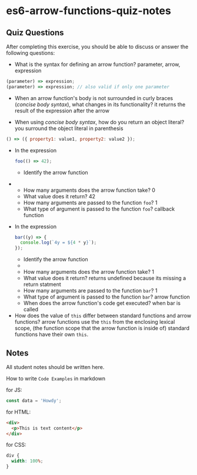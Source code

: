 # es6-arrow-functions-quiz-notes

## Quiz Questions

After completing this exercise, you should be able to discuss or answer the following questions:

- What is the syntax for defining an arrow function?
  parameter, arrow, expression

```js
(parameter) => expression;
(parameter) => expression; // also valid if only one parameter
```

- When an arrow function's body is not surrounded in curly braces (_concise body syntax_), what changes in its functionality?
  it returns the result of the expression after the arrow

- When using _concise body syntax_, how do you return an object literal?
  you surround the object literal in parenthesis

```js
() => ({ property1: value1, property2: value2 });
```

- In the expression
  ```js
  foo(() => 42);
  ```
  - Identify the arrow function

* - How many arguments does the arrow function take?
    0
  - What value does it return?
    42
  - How many arguments are passed to the function `foo`?
    1
  - What type of argument is passed to the function `foo`?
    callback function

- In the expression
  ```js
  bar((y) => {
    console.log(`4y = ${4 * y}`);
  });
  ```
  - Identify the arrow function
  *
  - How many arguments does the arrow function take?
    1
  - What value does it return?
    returns undefined because its missing a return statment
  - How many arguments are passed to the function `bar`?
    1
  - What type of argument is passed to the function `bar`?
    arrow function
  - When does the arrow function's code get executed?
    when bar is called
- How does the value of `this` differ between standard functions and arrow functions?
  arrow functions use the `this` from the enclosing lexical scope, (the function scope that the arrow function is inside of)
  standard functions have their own `this`.

## Notes

All student notes should be written here.

How to write `Code Examples` in markdown

for JS:

```javascript
const data = 'Howdy';
```

for HTML:

```html
<div>
  <p>This is text content</p>
</div>
```

for CSS:

```css
div {
  width: 100%;
}
```
